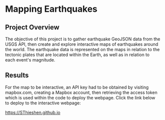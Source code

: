 # Mapping Earthquakes

## Project Overview

The objective of this project is to gather earthquake GeoJSON data from the USGS API, then create and explore interactive maps of earthquakes around the world.
The earthquake data is represented on the maps in relation to the tectonic plates that are located within the Earth, as well as in relation to each event's magnitude.

## Results

For the map to be interactive, an API key had to be obtained by visiting mapbox.com, creating a Mapbox account, then retrieving the access token which is used within the code to deploy the webpage. Click the link below to deploy to the interactive webpage:

https://SThieshen.github.io

